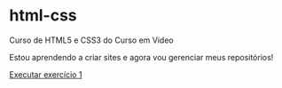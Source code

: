 # html-css
 Curso de HTML5 e CSS3 do Curso em Video

Estou aprendendo a criar sites e agora vou gerenciar meus repositórios!

<a href="https://henriqueuehara.github.io/html-css/exercicios/ex1/index.html">Executar exercício 1</a>